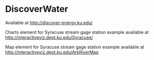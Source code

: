 # DiscoverWater
Available at http://discover-energy.ku.edu/

Charts element for Syracuse stream gage station example available at http://interactiveviz.dept.ku.edu/Syracuse/

Map element for Syracuse stream gage station example available at http://interactiveviz.dept.ku.edu/ArkRiverMap

